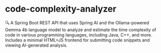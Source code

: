# code-complexity-analyzer
 🔍 A Spring Boot REST API that uses Spring AI and the Ollama-powered Gemma 4b language model to analyze and estimate the time complexity of code in various programming languages, including Java, C++, and more. Includes a minimal HTML+JS frontend for submitting code snippets and viewing AI-generated analysis.
